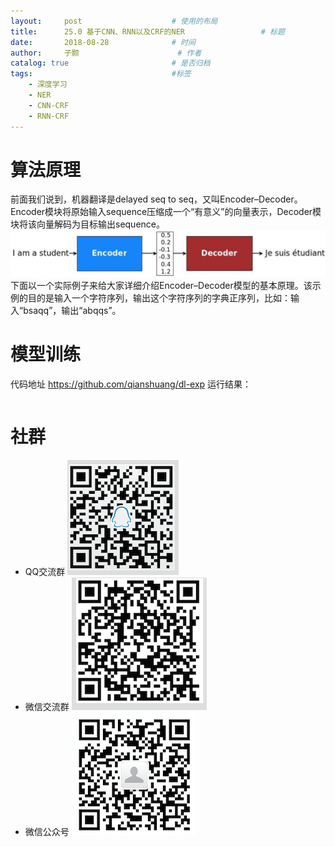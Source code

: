 ```yaml
---
layout:     post   				    # 使用的布局
title:      25.0 基于CNN、RNN以及CRF的NER 				# 标题 
date:       2018-08-28 				# 时间
author:     子颢 						# 作者
catalog: true 						# 是否归档
tags:								#标签
    - 深度学习
    - NER
    - CNN-CRF
    - RNN-CRF
---
```


# 算法原理

前面我们说到，机器翻译是delayed seq to seq，又叫Encoder–Decoder。Encoder模块将原始输入sequence压缩成一个“有意义”的向量表示，Decoder模块将该向量解码为目标输出sequence。
![S2S](/img/S2S-01.png)
下面以一个实际例子来给大家详细介绍Encoder–Decoder模型的基本原理。该示例的目的是输入一个字符序列，输出这个字符序列的字典正序列，比如：输入“bsaqq”，输出“abqqs”。




# 模型训练

代码地址 <a href="https://github.com/qianshuang/dl-exp" target="_blank">https://github.com/qianshuang/dl-exp</a>
运行结果：
```

```

# 社群

- QQ交流群
	![562929489](/img/qq_ewm.png)
- 微信交流群
	![562929489](/img/wx_ewm.png)
- 微信公众号
	![562929489](/img/wxgzh_ewm.png)
